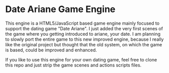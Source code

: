 Date Ariane Game Engine
======
This engine is a HTML5/JavaScript based game engine mainly focused to support the dating game "Date Ariane".
I just added the very first scenes of the game where you getting introduced to ariane, your date. I am planning to slowly port the entire game to this new improved engine, because I really like the original project but thought that the old system, on which the game is based, could be improved and enhanced.

If you like to use this engine for your own dating game, feel free to clone this repo and just strip the game scenes and actions scripts files.
